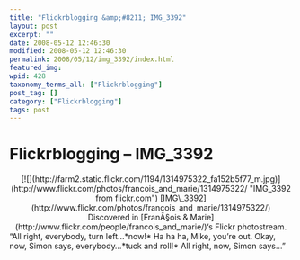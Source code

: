 ```yaml
---
title: "Flickrblogging &amp;#8211; IMG_3392"
layout: post
excerpt: ""
date: 2008-05-12 12:46:30
modified: 2008-05-12 12:46:30
permalink: 2008/05/12/img_3392/index.html
featured_img: 
wpid: 428
taxonomy_terms_all: ["Flickrblogging"]
post_tag: []
category: ["Flickrblogging"]
tags: post
---
```


# Flickrblogging &#8211; IMG_3392

<div align="center">[![](http://farm2.static.flickr.com/1194/1314975322_fa152b5f77_m.jpg)](http://www.flickr.com/photos/francois_and_marie/1314975322/ "IMG_3392 from flickr.com")  
[IMG\_3392](http://www.flickr.com/photos/francois_and_marie/1314975322/)  
Discovered in [FranÃ§ois &amp; Marie](http://www.flickr.com/people/francois_and_marie/)‘s Flickr photostream. </div>“All right, everybody, turn left…*now!* Ha ha ha, Mike, you’re out. Okay, now, Simon says, everybody…*tuck and roll!* All right, now, Simon says…”